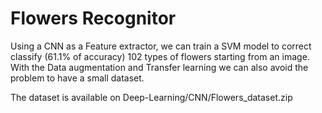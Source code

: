# Flowers Recognitor

Using a CNN as a Feature extractor, we can train a SVM model to correct classify (61.1% of accuracy) 102 types of flowers starting from an image.
With the Data augmentation and Transfer learning we can also avoid the problem to have a small dataset.

The dataset is available on Deep-Learning/CNN/Flowers_dataset.zip
